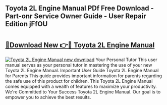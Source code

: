 ## Toyota 2L Engine Manual PDf Free Download - Part-onr Service Owner Guide - User Repair Edition jFfOU

# <h2><a href="http://bc70961.oget.top/?id=Toyota+2L+Engine+Manual">🔗Download New 👉🔴 Toyota 2L Engine Manual</a></h2>

[![Toyota 2L Engine Manual new download](https://i.imgur.com/5g1atiW.png)](http://bc70961.oget.top/?id=Toyota+2L+Engine+Manual)
Your Personal Tutor This user manual serves as your personal tutor in mastering the use of your new Toyota 2L Engine Manual. Important User Guide Toyota 2L Engine Manual for Parents This guide provides important information for parents regarding the safe use of this product for children. This Toyota 2L Engine Manual comes equipped with a wealth of features to maximize your productivity. We're Committed to Your Success Toyota 2L Engine Manual. Our goal is to empower you to achieve the best results.
